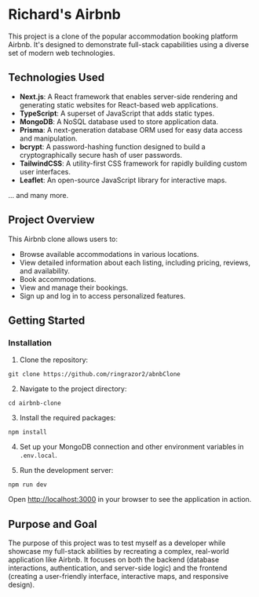 # Richard's Airbnb

This project is a clone of the popular accommodation booking platform Airbnb. It's designed to demonstrate full-stack capabilities using a diverse set of modern web technologies.

## Technologies Used

- **Next.js**: A React framework that enables server-side rendering and generating static websites for React-based web applications.
- **TypeScript**: A superset of JavaScript that adds static types.
- **MongoDB**: A NoSQL database used to store application data.
- **Prisma**: A next-generation database ORM used for easy data access and manipulation.
- **bcrypt**: A password-hashing function designed to build a cryptographically secure hash of user passwords.
- **TailwindCSS**: A utility-first CSS framework for rapidly building custom user interfaces.
- **Leaflet**: An open-source JavaScript library for interactive maps.

... and many more.

## Project Overview

This Airbnb clone allows users to:

- Browse available accommodations in various locations.
- View detailed information about each listing, including pricing, reviews, and availability.
- Book accommodations.
- View and manage their bookings.
- Sign up and log in to access personalized features.

## Getting Started

### Installation

1. Clone the repository:

```
git clone https://github.com/ringrazor2/abnbClone
```

2. Navigate to the project directory:

```
cd airbnb-clone
```

3. Install the required packages:

```
npm install
```

4. Set up your MongoDB connection and other environment variables in `.env.local`.

5. Run the development server:

```
npm run dev
```

Open [http://localhost:3000](http://localhost:3000) in your browser to see the application in action.

## Purpose and Goal

The purpose of this project was to test myself as a developer while showcase my full-stack abilities by recreating a complex, real-world application like Airbnb. It focuses on both the backend (database interactions, authentication, and server-side logic) and the frontend (creating a user-friendly interface, interactive maps, and responsive design).

